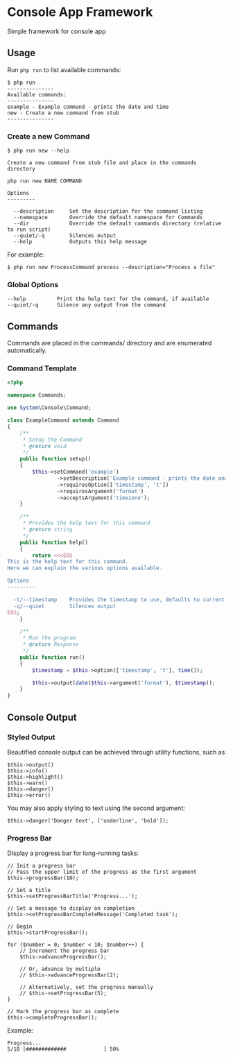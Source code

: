 # Console App Framework

Simple framework for console app

## Usage

Run ```php run``` to list available commands:

```
$ php run
---------------
Available commands:
---------------
example - Example command - prints the date and time
new - Create a new command from stub
---------------
```

### Create a new Command

```
$ php run new --help

Create a new command from stub file and place in the commands directory

php run new NAME COMMAND

Options
---------

  --description     Set the description for the command listing
  --namespace       Override the default namespace for Commands
  --dir             Override the default commands directory (relative to run script)
  --quiet/-q        Silences output
  --help            Outputs this help message
```

For example: 
```
$ php run new ProcessCommand process --description="Process a file"
```

### Global Options

```
--help          Print the help text for the command, if available
--quiet/-q      Silence any output from the command
```

## Commands

Commands are placed in the commands/ directory and are enumerated automatically.

### Command Template

```php
<?php

namespace Commands;

use System\Console\Command;

class ExampleCommand extends Command
{
    /**
     * Setup the Command
     * @return void
     */
    public function setup()
    {
        $this->setCommand('example')
                ->setDescription('Example command - prints the date and time')
                ->requiresOption(['timestamp', 't'])
                ->requiresArgument('format')
                ->acceptsArgument('timezone');
    }

    /**
     * Provides the help text for this command
     * @return string
     */
    public function help()
    {
        return <<<EOS
This is the help text for this command.
Here we can explain the various options available.

Options
---------

  -t/--timestamp    Provides the timestamp to use, defaults to current
  -q/--quiet        Silences output
EOS;
    }

    /**
     * Run the program
     * @return Response
     */
    public function run()
    {
        $timestamp = $this->option(['timestamp', 't'], time());

        $this->output(date($this->argument('format'), $timestamp));
    }
}

```

## Console Output

### Styled Output

Beautified console output can be achieved through utility functions, such as 

```
$this->output()
$this->info()
$this->highlight()
$this->warn()
$this->danger()
$this->error()
```

You may also apply styling to text using the second argument:

```
$this->danger('Danger text', ['underline', 'bold']);
```

### Progress Bar

Display a progress bar for long-running tasks:

```
// Init a progress bar
// Pass the upper limit of the progress as the first argument
$this->progressBar(10);

// Set a title
$this->setProgressBarTitle('Progress...');

// Set a message to display on completion
$this->setProgressBarCompleteMessage('Completed task');

// Begin
$this->startProgressBar();

for ($number = 0; $number < 10; $number++) {
    // Increment the progress bar
    $this->advanceProgressBar();

    // Or, advance by multiple
    // $this->advanceProgressBar(2);

    // Alternatively, set the progress manually
    // $this->setProgressBar(5);
}

// Mark the progress bar as complete
$this->completeProgressBar();
```

Example:

```
Progress...
5/10 [#############            ] 50%

```

